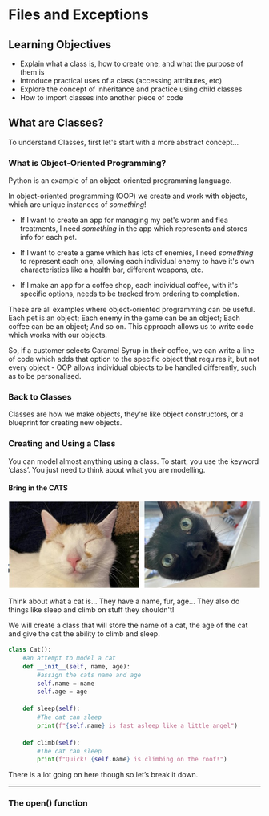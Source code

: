 # Files and Exceptions

## Learning Objectives

- Explain what a class is, how to create one, and what the purpose of them is
- Introduce practical uses of a class (accessing attributes, etc)
- Explore the concept of inheritance and practice using child classes
- How to import classes into another piece of code

## What are Classes?

To understand Classes, first let's start with a more abstract concept...

### What is Object-Oriented Programming?

Python is an example of an object-oriented programming language. 

In object-oriented programming (OOP) we create and work with objects, which are unique instances of *something*!

- If I want to create an app for managing my pet's worm and flea treatments, I need *something* in the app which represents and stores info for each pet. 

- If I want to create a game which has lots of enemies, I need *something* to represent each one, allowing each individual enemy to have it's own characteristics like a health bar, different weapons, etc.

- If I make an app for a coffee shop, each individual coffee, with it's specific options, needs to be tracked from ordering to completion.

These are all examples where object-oriented programming can be useful. Each pet is an object; Each enemy in the game can be an object; Each coffee can be an object; And so on. This approach allows us to write code which works with our objects.

So, if a customer selects Caramel Syrup in their coffee, we can write a line of code which adds that option to the specific object that requires it, but not every object - OOP allows individual objects to be handled differently, such as to be personalised.

### Back to Classes

Classes are how we make objects, they're like object constructors, or a blueprint for creating new objects.

### Creating and Using a Class

You can model almost anything using a class. To start, you use the keyword ‘class’. You just need to think about what you are modelling.

#### Bring in the CATS

<img src="img/weasleyandnoche.jpg" width="600" />

Think about what a cat is... They have a name, fur, age... They also do things like sleep and climb on stuff they shouldn't!

We will create a class that will store the name of a cat, the age of the cat and give the cat the ability to climb and sleep.



```py
class Cat():
    #an attempt to model a cat
    def __init__(self, name, age):
        #assign the cats name and age
        self.name = name
        self.age = age

    def sleep(self):
        #The cat can sleep
        print(f"{self.name} is fast asleep like a little angel")

    def climb(self):
        #The cat can sleep
        print(f"Quick! {self.name} is climbing on the roof!")
```

There is a lot going on here though so let’s break it down.

---

### The open() function
